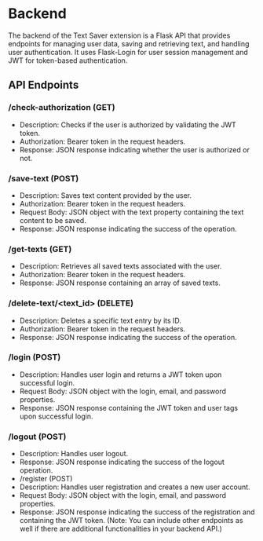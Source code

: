 # Backend
The backend of the Text Saver extension is a Flask API that provides endpoints for managing user data, saving and retrieving text, and handling user authentication. It uses Flask-Login for user session management and JWT for token-based authentication.

## API Endpoints
### /check-authorization (GET)
* Description: Checks if the user is authorized by validating the JWT token.
* Authorization: Bearer token in the request headers.
* Response: JSON response indicating whether the user is authorized or not.
### /save-text (POST)
* Description: Saves text content provided by the user.
* Authorization: Bearer token in the request headers.
* Request Body: JSON object with the text property containing the text content to be saved.
* Response: JSON response indicating the success of the operation.
### /get-texts (GET)
* Description: Retrieves all saved texts associated with the user.
* Authorization: Bearer token in the request headers.
* Response: JSON response containing an array of saved texts.
### /delete-text/<text_id> (DELETE)
* Description: Deletes a specific text entry by its ID.
* Authorization: Bearer token in the request headers.
* Response: JSON response indicating the success of the operation.
### /login (POST)
* Description: Handles user login and returns a JWT token upon successful login.
* Request Body: JSON object with the login, email, and password properties.
* Response: JSON response containing the JWT token and user tags upon successful login.
### /logout (POST)
* Description: Handles user logout.
* Response: JSON response indicating the success of the logout operation.
* /register (POST)
* Description: Handles user registration and creates a new user account.
* Request Body: JSON object with the login, email, and password properties.
* Response: JSON response indicating the success of the registration and containing the JWT token.
(Note: You can include other endpoints as well if there are additional functionalities in your backend API.)
